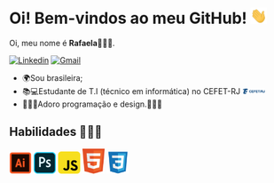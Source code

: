 # Oi! Bem-vindos ao meu GitHub! <img src="Imagens/Hi.gif" alt="Hi!" width="30">

Oi, meu nome é **Rafaela**🙋🏻‍♀️.

[![Linkedin](https://img.shields.io/badge/-LinkedIn-blue?style=flat&logo=Linkedin&logoColor=white)](https://www.linkedin.com/in/rafaela-bezerra-9a7693211/) [![Gmail](https://img.shields.io/badge/-Gmail-c14438?style=flat&logo=Gmail&logoColor=white)](gmail:rafaelabezerra2004@gmail.com)

 - 🌍Sou brasileira;
 - 📚💻Estudante de T.I (técnico em informática) no CEFET-RJ <img src="Imagens/Logo-Cefet.png" width="40" margin="10">
 - 👩🏻‍💻Adoro programação e design.👩🏻‍🎨

## Habilidades 👩🏻‍🎓 

<img src="Imagens/Adobe-Illustrator-Logo.png" alt="Illustrator" width="40" margin="10"> <img src="Imagens/Adobe-Photoshop-Logo.png" alt="Photoshop" width="40" margin="10"> <img src="Imagens/Logo-JS.png" alt="JavaScript" width="40" margin="10"> <img src="Imagens/html5-logo.png" alt="HTML" width="40" margin="10"> <img src="Imagens/CSS-Logo.png" alt="CSS" width="40" margin="10">